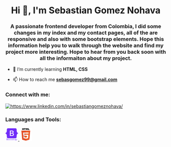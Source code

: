 <h1 align="center">Hi 👋, I'm Sebastian Gomez Nohava</h1>
<h3 align="center">A passionate frontend developer from Colombia, I did some changes in my index and my contact pages, all of the are responsive and also with some bootstrap elements. Hope this information help you to walk through the website and find my project more interesting. Hope to hear from you back soon with all the informaiton about my project.</h3>

- 🌱 I’m currently learning **HTML, CSS**

- 📫 How to reach me **sebasgomez99@gmail.com**

<h3 align="left">Connect with me:</h3>
<p align="left">
<a href="https://linkedin.com/in/https://www.linkedin.com/in/sebastiangomeznohava/" target="blank"><img align="center" src="https://raw.githubusercontent.com/rahuldkjain/github-profile-readme-generator/master/src/images/icons/Social/linked-in-alt.svg" alt="https://www.linkedin.com/in/sebastiangomeznohava/" height="30" width="40" /></a>
</p>

<h3 align="left">Languages and Tools:</h3>
<p align="left"> <a href="https://getbootstrap.com" target="_blank" rel="noreferrer"> <img src="https://raw.githubusercontent.com/devicons/devicon/master/icons/bootstrap/bootstrap-plain-wordmark.svg" alt="bootstrap" width="40" height="40"/> </a> <a href="https://www.w3.org/html/" target="_blank" rel="noreferrer"> <img src="https://raw.githubusercontent.com/devicons/devicon/master/icons/html5/html5-original-wordmark.svg" alt="html5" width="40" height="40"/> </a> </p>